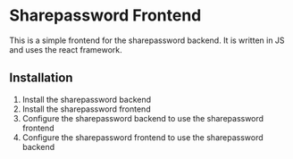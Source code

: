 Sharepassword Frontend
=====================
This is a simple frontend for the sharepassword backend. It is written in JS and uses the react framework.

Installation
------------
1. Install the sharepassword backend
2. Install the sharepassword frontend
3. Configure the sharepassword backend to use the sharepassword frontend
4. Configure the sharepassword frontend to use the sharepassword backend

